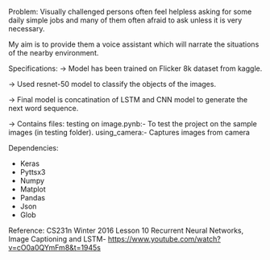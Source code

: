 Problem: 
Visually challenged persons often feel helpless asking for some daily simple jobs and many of them often
afraid to ask unless it is very necessary.

My aim is to provide them a voice assistant which will narrate the situations of the nearby environment.

Specifications:
-> Model has been trained on Flicker 8k dataset from kaggle.

-> Used resnet-50 model to classify the objects of the images.

-> Final model is concatination of LSTM and CNN model to generate the next word sequence.

-> Contains files:
        testing on image.pynb:- To test the project on the sample images (in testing folder).
        using_camera:- Captures images from camera
        
Dependencies:
* Keras
* Pyttsx3
* Numpy
* Matplot
* Pandas
* Json
* Glob

Reference:
CS231n Winter 2016 Lesson 10 Recurrent Neural Networks, Image Captioning and LSTM- 
https://www.youtube.com/watch?v=cO0a0QYmFm8&t=1945s
